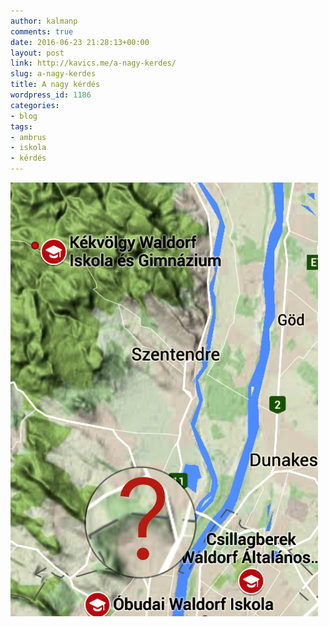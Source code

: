 ```yaml
---
author: kalmanp
comments: true
date: 2016-06-23 21:28:13+00:00
layout: post
link: http://kavics.me/a-nagy-kerdes/
slug: a-nagy-kerdes
title: A nagy kérdés
wordpress_id: 1186
categories:
- blog
tags:
- ambrus
- iskola
- kérdés
---
```


[![?](/wp-content/uploads/2016/06/Screen-Shot-2016-06-23-at-22.55.26.png)](/wp-content/uploads/2016/06/Screen-Shot-2016-06-23-at-22.55.26.png)
